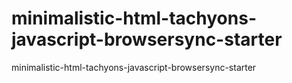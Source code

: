 # minimalistic-html-tachyons-javascript-browsersync-starter
minimalistic-html-tachyons-javascript-browsersync-starter
